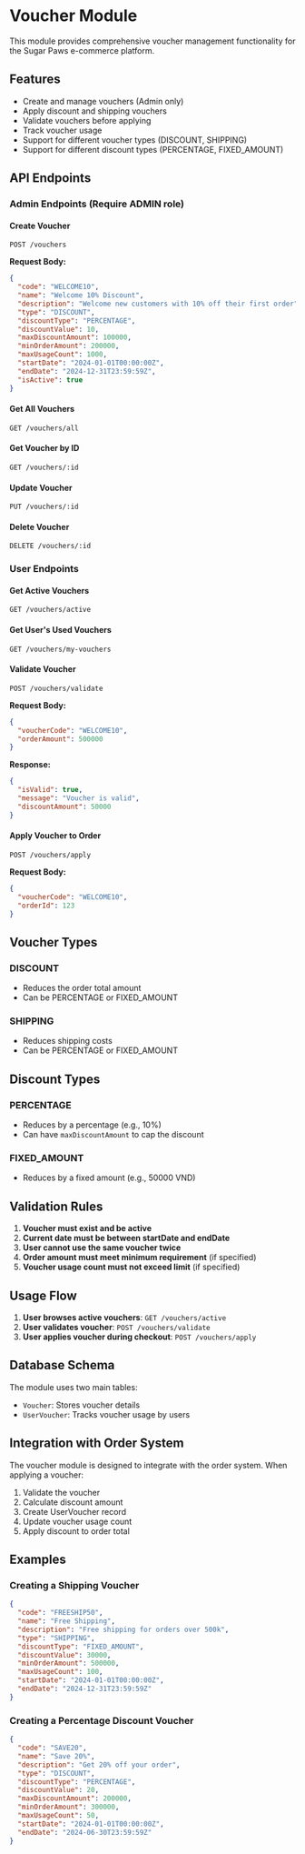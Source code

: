 # Voucher Module

This module provides comprehensive voucher management functionality for the Sugar Paws e-commerce platform.

## Features

- Create and manage vouchers (Admin only)
- Apply discount and shipping vouchers
- Validate vouchers before applying
- Track voucher usage
- Support for different voucher types (DISCOUNT, SHIPPING)
- Support for different discount types (PERCENTAGE, FIXED_AMOUNT)

## API Endpoints

### Admin Endpoints (Require ADMIN role)

#### Create Voucher
```
POST /vouchers
```

**Request Body:**
```json
{
  "code": "WELCOME10",
  "name": "Welcome 10% Discount",
  "description": "Welcome new customers with 10% off their first order",
  "type": "DISCOUNT",
  "discountType": "PERCENTAGE",
  "discountValue": 10,
  "maxDiscountAmount": 100000,
  "minOrderAmount": 200000,
  "maxUsageCount": 1000,
  "startDate": "2024-01-01T00:00:00Z",
  "endDate": "2024-12-31T23:59:59Z",
  "isActive": true
}
```

#### Get All Vouchers
```
GET /vouchers/all
```

#### Get Voucher by ID
```
GET /vouchers/:id
```

#### Update Voucher
```
PUT /vouchers/:id
```

#### Delete Voucher
```
DELETE /vouchers/:id
```

### User Endpoints

#### Get Active Vouchers
```
GET /vouchers/active
```

#### Get User's Used Vouchers
```
GET /vouchers/my-vouchers
```

#### Validate Voucher
```
POST /vouchers/validate
```

**Request Body:**
```json
{
  "voucherCode": "WELCOME10",
  "orderAmount": 500000
}
```

**Response:**
```json
{
  "isValid": true,
  "message": "Voucher is valid",
  "discountAmount": 50000
}
```

#### Apply Voucher to Order
```
POST /vouchers/apply
```

**Request Body:**
```json
{
  "voucherCode": "WELCOME10",
  "orderId": 123
}
```

## Voucher Types

### DISCOUNT
- Reduces the order total amount
- Can be PERCENTAGE or FIXED_AMOUNT

### SHIPPING
- Reduces shipping costs
- Can be PERCENTAGE or FIXED_AMOUNT

## Discount Types

### PERCENTAGE
- Reduces by a percentage (e.g., 10%)
- Can have `maxDiscountAmount` to cap the discount

### FIXED_AMOUNT
- Reduces by a fixed amount (e.g., 50000 VND)

## Validation Rules

1. **Voucher must exist and be active**
2. **Current date must be between startDate and endDate**
3. **User cannot use the same voucher twice**
4. **Order amount must meet minimum requirement** (if specified)
5. **Voucher usage count must not exceed limit** (if specified)

## Usage Flow

1. **User browses active vouchers**: `GET /vouchers/active`
2. **User validates voucher**: `POST /vouchers/validate`
3. **User applies voucher during checkout**: `POST /vouchers/apply`

## Database Schema

The module uses two main tables:
- `Voucher`: Stores voucher details
- `UserVoucher`: Tracks voucher usage by users

## Integration with Order System

The voucher module is designed to integrate with the order system. When applying a voucher:
1. Validate the voucher
2. Calculate discount amount
3. Create UserVoucher record
4. Update voucher usage count
5. Apply discount to order total

## Examples

### Creating a Shipping Voucher
```json
{
  "code": "FREESHIP50",
  "name": "Free Shipping",
  "description": "Free shipping for orders over 500k",
  "type": "SHIPPING",
  "discountType": "FIXED_AMOUNT",
  "discountValue": 30000,
  "minOrderAmount": 500000,
  "maxUsageCount": 100,
  "startDate": "2024-01-01T00:00:00Z",
  "endDate": "2024-12-31T23:59:59Z"
}
```

### Creating a Percentage Discount Voucher
```json
{
  "code": "SAVE20",
  "name": "Save 20%",
  "description": "Get 20% off your order",
  "type": "DISCOUNT",
  "discountType": "PERCENTAGE",
  "discountValue": 20,
  "maxDiscountAmount": 200000,
  "minOrderAmount": 300000,
  "maxUsageCount": 50,
  "startDate": "2024-01-01T00:00:00Z",
  "endDate": "2024-06-30T23:59:59Z"
}
```
